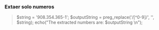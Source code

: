 ### Extaer solo numeros
> $string = '908.354.365-1';
> $outputString = preg_replace('/[^0-9]/', '', $string);
> echo("The extracted numbers are: $outputString \n");
